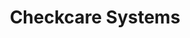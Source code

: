 ---
title: Checkcare Systems
slug: checkcare-systems
updated-on: '2024-05-30T13:44:31.749Z'
created-on: '2024-05-30T13:41:46.671Z'
published-on: '2024-05-30T13:54:32.469Z'
f_city-state-2:
- cms/city/mobile-al.md
- cms/city/concord-ca.md
- cms/city/jupiter-fl.md
- cms/city/savannah-ga.md
- cms/city/wichita-ks.md
- cms/city/lexington-ky.md
- cms/city/metairie-la.md
- cms/city/ridgeland-ms.md
- cms/city/richmond-va.md
- cms/city/little-rock-ar.md
- cms/city/baton-rouge-la.md
- cms/city/saint-louis-mo.md
- cms/city/huntsville-al.md
- cms/city/casselberry-fl.md
- cms/city/tallahassee-fl.md
- cms/city/columbus-ga.md
- cms/city/independence-mo.md
- cms/city/monroeville-pa.md
- cms/city/macon-ga.md
- cms/city/tulsa-ok.md
f_locations:
- cms/payday-loan/checkcare-systems-14188.md
- cms/payday-loan/checkcare-systems-14189.md
- cms/payday-loan/checkcare-systems-14190.md
- cms/payday-loan/checkcare-systems-14191.md
- cms/payday-loan/checkcare-systems-14192.md
- cms/payday-loan/checkcare-systems-14193.md
- cms/payday-loan/checkcare-systems-14194.md
- cms/payday-loan/checkcare-systems-14195.md
- cms/payday-loan/checkcare-systems-14196.md
- cms/payday-loan/checkcare-systems-14197.md
- cms/payday-loan/checkcare-systems-14198.md
- cms/payday-loan/checkcare-systems-14199.md
- cms/payday-loan/checkcare-systems-14200.md
- cms/payday-loan/checkcare-systems-14201.md
- cms/payday-loan/checkcare-systems-14202.md
- cms/payday-loan/checkcare-systems-14203.md
- cms/payday-loan/checkcare-systems-14204.md
- cms/payday-loan/checkcare-systems-14205.md
- cms/payday-loan/checkcare-systems-14206.md
- cms/payday-loan/checkcare-systems-14207.md
- cms/payday-loan/checkcare-systems-14208.md
f_states:
- cms/state/alabama.md
- cms/state/california.md
- cms/state/florida.md
- cms/state/georgia.md
- cms/state/kansas.md
- cms/state/kentucky.md
- cms/state/louisiana.md
- cms/state/mississippi.md
- cms/state/virginia.md
- cms/state/arkansas.md
- cms/state/missouri.md
- cms/state/pennsylvania.md
- cms/state/oklahoma.md
layout: '[company].html'
tags: company
---